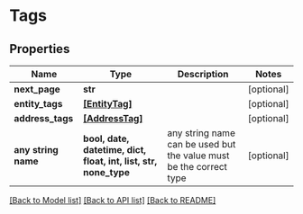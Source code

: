 # Tags


## Properties
Name | Type | Description | Notes
------------ | ------------- | ------------- | -------------
**next_page** | **str** |  | [optional] 
**entity_tags** | [**[EntityTag]**](EntityTag.md) |  | [optional] 
**address_tags** | [**[AddressTag]**](AddressTag.md) |  | [optional] 
**any string name** | **bool, date, datetime, dict, float, int, list, str, none_type** | any string name can be used but the value must be the correct type | [optional]

[[Back to Model list]](../README.md#documentation-for-models) [[Back to API list]](../README.md#documentation-for-api-endpoints) [[Back to README]](../README.md)


